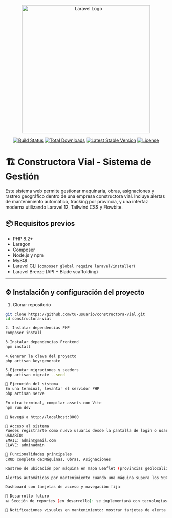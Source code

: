 <p align="center"><a href="https://laravel.com" target="_blank"><img src="https://raw.githubusercontent.com/laravel/art/master/logo-lockup/5%20SVG/2%20CMYK/1%20Full%20Color/laravel-logolockup-cmyk-red.svg" width="400" alt="Laravel Logo"></a></p>

<p align="center">
<a href="https://github.com/laravel/framework/actions"><img src="https://github.com/laravel/framework/workflows/tests/badge.svg" alt="Build Status"></a>
<a href="https://packagist.org/packages/laravel/framework"><img src="https://img.shields.io/packagist/dt/laravel/framework" alt="Total Downloads"></a>
<a href="https://packagist.org/packages/laravel/framework"><img src="https://img.shields.io/packagist/v/laravel/framework" alt="Latest Stable Version"></a>
<a href="https://packagist.org/packages/laravel/framework"><img src="https://img.shields.io/packagist/l/laravel/framework" alt="License"></a>
</p>

## 
# 🏗️ Constructora Vial - Sistema de Gestión

Este sistema web permite gestionar maquinaria, obras, asignaciones y rastreo geográfico dentro de una empresa constructora vial. Incluye alertas de mantenimiento automático, tracking por provincia, y una interfaz moderna utilizando Laravel 12, Tailwind CSS y Flowbite.



## 📦 Requisitos previos

- PHP 8.2+
- Laragon
- Composer
- Node.js y npm
- MySQL 
- Laravel CLI (`composer global require laravel/installer`)
- Laravel Breeze (API + Blade scaffolding)

---

## ⚙️ Instalación y configuración del proyecto

1. Clonar repositorio
```bash
git clone https://github.com/tu-usuario/constructora-vial.git
cd constructora-vial

2. Instalar dependencias PHP
composer install

3.Instalar dependencias Frontend
npm install

4.Generar la clave del proyecto
php artisan key:generate

5.Ejecutar migraciones y seeders
php artisan migrate --seed

🚀 Ejecución del sistema
En una terminal, levantar el servidor PHP
php artisan serve

En otra terminal, compilar assets con Vite
npm run dev

📍 Navegá a http://localhost:8000

🔐 Acceso al sistema
Puedes registrarte como nuevo usuario desde la pantalla de login o usar usuario precargados en el seeder.
USUARIO:
EMAIL: admin@gmail.com
CLAVE: adminadmin

📍 Funcionalidades principales
CRUD completo de:Máquinas, Obras, Asignaciones

Rastreo de ubicación por máquina en mapa Leaflet (provincias geolocalizadas)

Alertas automáticas por mantenimiento cuando una máquina supera los 500 km (En proceso)

Dashboard con tarjetas de acceso y navegación fija

📌 Desarrollo futuro
📊 Sección de reportes (en desarrollo): se implementará con tecnologías como FPDF.

🔔 Notificaciones visuales en mantenimiento: mostrar tarjetas de alerta dinámica y confirmación de reparación.




